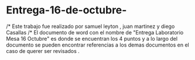 # Entrega-16-de-octubre-
/*
Este trabajo fue realizado por samuel leyton , juan martinez y diego Casallas
/*
El documento de word con el nombre de "Entrega Laboratorio Mesa 16 Octubre" es donde se encuentran los 4 puntos y a lo largo del documento se pueden encontrar referencias a los demas documentos en el caso de querer ser revisados .


